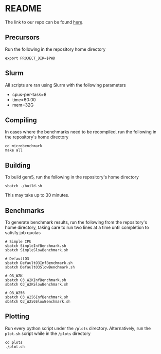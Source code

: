 # README

The link to our repo can be found [here](https://github.com/DerpyWasHere/CMPT-450-Project).

## Precursors

Run the following in the repository home directory

    export PROJECT_DIR=$PWD

## Slurm

All scripts are ran using Slurm with the following parameters
- cpus-per-task=8
- time=60:00
- mem=32G

## Compiling 

In cases where the benchmarks need to be recompiled, run the following in the repository's home directory

    cd microbenchmark
    make all

## Building

To build gem5, run the following in the repository's home directory

    sbatch ./build.sh

This may take up to 30 minutes.

## Benchmarks

To generate benchmark results, run the following from the repository's home directory, taking care to run two lines at a time until completion to satisfy job quotas

    # Simple CPU
    sbatch SimpleInfBenchmark.sh
    sbatch SimpleSlowBenchmark.sh

    # DefaultO3
    sbatch DefaultO3InfBenchmark.sh
    sbatch DefaultO3SlowBenchmark.sh

    # O3_W2K
    sbatch O3_W2KInfBenchmark.sh
    sbatch O3_W2KSlowBenchmark.sh

    # O3_W256
    sbatch O3_W256InfBenchmark.sh
    sbatch O3_W256SlowBenchmark.sh

## Plotting

Run every python script under the `/plots` directory. Alternatively, run the `plot.sh` script while in the `/plots` directory

    cd plots
    ./plot.sh